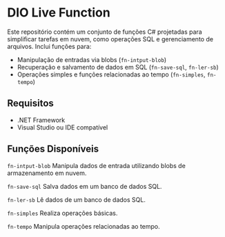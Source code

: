 # DIO Live Function

Este repositório contém um conjunto de funções C# projetadas para simplificar tarefas em nuvem, como operações SQL e gerenciamento de arquivos. Inclui funções para:
- Manipulação de entradas via blobs (`fn-intput-blob`)
- Recuperação e salvamento de dados em SQL (`fn-save-sql`, `fn-ler-sb`)
- Operações simples e funções relacionadas ao tempo (`fn-simples`, `fn-tempo`)

## Requisitos
- .NET Framework
- Visual Studio ou IDE compatível

## Funções Disponíveis

`fn-intput-blob`
Manipula dados de entrada utilizando blobs de armazenamento em nuvem.

`fn-save-sql`
Salva dados em um banco de dados SQL.

`fn-ler-sb`
Lê dados de um banco de dados SQL.

`fn-simples`
Realiza operações básicas.

`fn-tempo`
Manipula operações relacionadas ao tempo.
